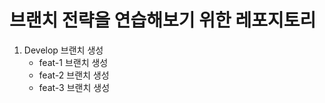 # 브랜치 전략을 연습해보기 위한 레포지토리

1. Develop 브랜치 생성
   - feat-1 브랜치 생성
   - feat-2 브랜치 생성
   - feat-3 브랜치 생성